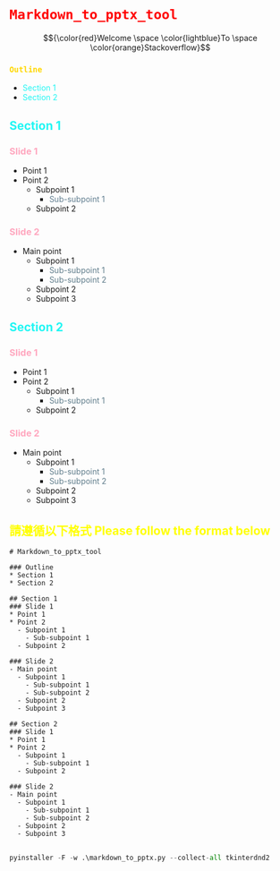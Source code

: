 # <code style="color: red ">Markdown_to_pptx_tool</code>
$${\color{red}Welcome \space \color{lightblue}To \space \color{orange}Stackoverflow}$$
### <code style="color:gold ">Outline</code>
* <span style="color:#21F6F3;">Section 1</span>
* <span style="color:#21F6F3;">Section 2</span>

## <span style="color:#21F6F3;">Section 1</span>

### <span style="color:#FFA7BF;">Slide 1</span>
* Point 1
* Point 2
  - Subpoint 1
    - <span style="color:#607D8F;">Sub-subpoint 1</span>
  - Subpoint 2

### <span style="color:#FFA7BF;">Slide 2</span>
- Main point
  - Subpoint 1
    - <span style="color:#607D8B;">Sub-subpoint 1</span>
    - <span style="color:#607D8B;">Sub-subpoint 2</span>
  - Subpoint 2
  - Subpoint 3

## <span style="color:#21F6F3;">Section 2</span>

### <span style="color:#FFA7BF;">Slide 1</span>
* Point 1
* Point 2
  - Subpoint 1
    - <span style="color:#607D8B;">Sub-subpoint 1</span>
  - Subpoint 2

### <span style="color:#FFA7BF;">Slide 2</span>
- Main point
  - Subpoint 1
    - <span style="color:#607D8B;">Sub-subpoint 1</span>
    - <span style="color:#607D8B;">Sub-subpoint 2</span>
  - Subpoint 2
  - Subpoint 3

## <span style="color:#FFFF00;">請遵循以下格式 Please follow the format below
```
# Markdown_to_pptx_tool

### Outline
* Section 1
* Section 2

## Section 1
### Slide 1
* Point 1
* Point 2
  - Subpoint 1
    - Sub-subpoint 1
  - Subpoint 2

### Slide 2
- Main point
  - Subpoint 1
    - Sub-subpoint 1
    - Sub-subpoint 2
  - Subpoint 2
  - Subpoint 3

## Section 2
### Slide 1
* Point 1
* Point 2
  - Subpoint 1
    - Sub-subpoint 1
  - Subpoint 2

### Slide 2
- Main point
  - Subpoint 1
    - Sub-subpoint 1
    - Sub-subpoint 2
  - Subpoint 2
  - Subpoint 3
```

##
```python =
pyinstaller -F -w .\markdown_to_pptx.py --collect-all tkinterdnd2
```
